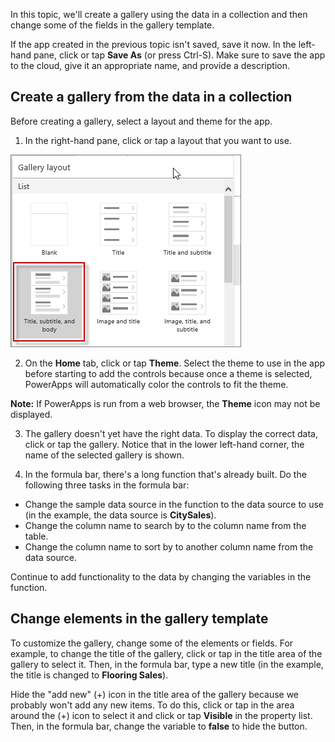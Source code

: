 <properties
   pageTitle="Create a gallery from the data in a collection | Microsoft PowerApps"
   description="Create a gallery from the data in a collection and change some of the fields"
   services=""
   suite="powerapps"
   documentationCenter="na"
   authors="v-subohe"
   manager="anneta"
   editor=""
   tags=""/>

<tags
   ms.service="powerapps"
   ms.devlang="na"
   ms.topic="get-started-article"
   ms.tgt_pltfrm="na"
   ms.workload="na"
   ms.date="05/15/2017"
   ms.author="v-subohe"/>

In this topic, we'll create a gallery using the data in a collection and then change some of the fields in the gallery template.

If the app created in the previous topic isn't saved, save it now. In the left-hand pane, click or tap **Save As** (or press Ctrl-S). Make sure to save the app to the cloud, give it an appropriate name, and provide a description.

## Create a gallery from the data in a collection
Before creating a gallery, select a layout and theme for the app.

1. In the right-hand pane, click or tap a layout that you want to use.

  ![Add layout](./media/learning-create-gallery/add-layout.png)

2. On the **Home** tab, click or tap **Theme**. Select the theme to use in the app before starting to add the controls because once a theme is selected, PowerApps will automatically color the controls to fit the theme.

  **Note:** If PowerApps is run from a web browser, the **Theme** icon may not be displayed.

3. The gallery doesn't yet have the right data. To display the correct data, click or tap the gallery. Notice that in the lower left-hand corner, the name of the selected gallery is shown.

4. In the formula bar, there's a long function that's already built. Do the following three tasks in the formula bar:
  - Change the sample data source in the function to the data source to use (in the example, the data source is **CitySales**).
  - Change the column name to search by to the column name from the table.
  - Change the column name to sort by to another column name from the data source.

  Continue to add functionality to the data by changing the variables in the function.

## Change elements in the gallery template
To customize the gallery, change some of the elements or fields. For example, to change the title of the gallery, click or tap in the title area of the gallery to select it. Then, in the formula bar, type a new title (in the example, the title is changed to **Flooring Sales**).

Hide the "add new" (+) icon in the title area of the gallery because we probably won't add any new items. To do this, click or tap in the area around the (+) icon to select it and click or tap **Visible** in the property list. Then, in the formula bar, change the variable to **false** to hide the button.
<!--(Audrie shows a few other examples for customizing, mostly along the same lines as the previous 2 examples.) -->
